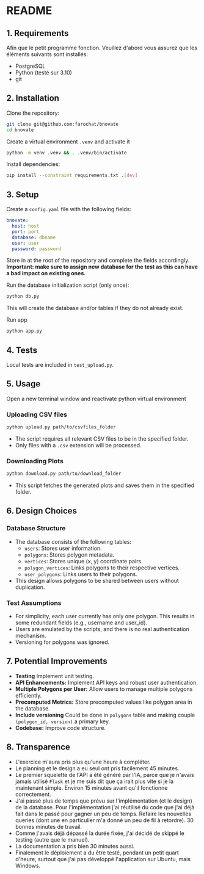 # README

## 1. Requirements

Afin que le petit programme fonction. Veuillez d'abord vous assurez que les éléments suivants sont installés:

- PostgreSQL
- Python (testé sur 3.10)
- git

## 2. Installation

Clone the repository:
```bash
git clone git@github.com:farochat/bnovate
cd bnovate
```

Create a virtual environment `.venv` and activate it
```bash
python -m venv .venv && . .venv/bin/activate
```

Install dependencies:
```bash
pip install --constraint requirements.txt .[dev]
```
## 3. Setup
Create a `config.yaml` file with the following fields:
```yaml
bnovate:
  host: host
  port: port
  database: dbname
  user: user
  password: password
```
Store in at the root of the repository and complete the fields accordingly.
**Important: make sure to assign new database for the test as this can have a bad impact on existing ones.**

Run the database initialization script (only once):
```bash
python db.py
```
This will create the database and/or tables if they do not already exist.

Run app
```bash
python app.py
```
## 4. Tests

Local tests are included in `test_upload.py`.

## 5. Usage
Open a new terminal window and reactivate python virtual environment
### Uploading CSV files
```bash
python upload.py path/to/csvfiles_folder
```
- The script requires all relevant CSV files to be in the specified folder.
- Only files with a `.csv` extension will be processed.

### Downloading Plots
```bash
python download.py path/to/download_folder
```
- This script fetches the generated plots and saves them in the specified folder.

## 6. Design Choices

### Database Structure
- The database consists of the following tables:
  - `users`: Stores user information.
  - `polygons`: Stores polygon metadata.
  - `vertices`: Stores unique (x, y) coordinate pairs.
  - `polygon_vertices`: Links polygons to their respective vertices.
  - `user_polygons`: Links users to their polygons.
- This design allows polygons to be shared between users without duplication.

### Test Assumptions
- For simplicity, each user currently has only one polygon. This results in some redundant fields (e.g., username and user_id).
- Users are emulated by the scripts, and there is no real authentication mechanism.
- Versioning for polygons was ignored.

## 7. Potential Improvements

- **Testing** Implement unit testing.
- **API Enhancements:** Implement API keys and robust user authentication.
- **Multiple Polygons per User:** Allow users to manage multiple polygons efficiently.
- **Precomputed Metrics:** Store precomputed values like polygon area in the database.
- **Include versioning** Could be done in `polygons` table and making couple `(polygon_id, version)` a primary key.
- **Codebase:** Improve code structure.

## 8. Transparence
- L'exercice m'aura pris plus qu'une heure à compléter.
- Le planning et le design a eu seul ont pris facilement 45 minutes.
- Le premier squelette de l'API a été généré par l'IA, parce que je n'avais jamais utilisé `Flask` et je me suis dit que ça irait plus vite si je la maintenant simple. Environ 15 minutes avant qu'il fonctionne correctement.
- J'ai passé plus de temps que prévu sur l'implémentation (et le design) de la database. Pour l'implémentation j'ai réutilisé du code que j'ai déjà fait dans le passé pour gagner un peu de temps. Refaire les nouvelles queries (dont une en particulier m'a donné un peu de fil à retordre). 30 bonnes minutes de travail.
- Comme j'avais déjà dépassé la durée fixée, j'ai décidé de skippé le testing (autre que le manuel).
- La documentation a pris bien 30 minutes aussi.
- Finalement le déploiement a du être testé, pendant un petit quart d'heure, surtout que j'ai pas développé l'application sur Ubuntu, mais Windows.

